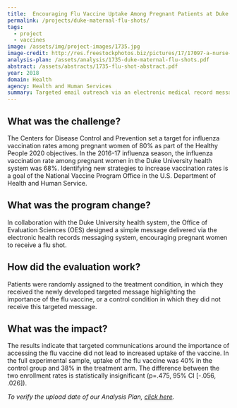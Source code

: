 ```yaml
---
title:  Encouraging Flu Vaccine Uptake Among Pregnant Patients at Duke
permalink: /projects/duke-maternal-flu-shots/
tags:
  - project
  - vaccines
image: /assets/img/project-images/1735.jpg
image-credit: http://res.freestockphotos.biz/pictures/17/17097-a-nurse-giving-a-woman-a-flu-vaccine-shot-pv.jpg
analysis-plan: /assets/analysis/1735-duke-maternal-flu-shots.pdf
abstract: /assets/abstracts/1735-flu-shot-abstract.pdf
year: 2018
domain: Health
agency: Health and Human Services
summary: Targeted email outreach via an electronic medical record messaging system did not increase uptake of the flu vaccine among pregnant women.
---
```

## What was the challenge?

The Centers for Disease Control and Prevention set a target for influenza vaccination rates among pregnant women of 80% as part of the Healthy People 2020 objectives. In the 2016-17 influenza season, the influenza vaccination rate among pregnant women in the Duke University health system was 68%. Identifying new strategies to increase vaccination rates is a goal of the National Vaccine Program Office in the U.S. Department of Health and Human Service.

## What was the program change?

In collaboration with the Duke University health system, the Office of Evaluation Sciences (OES) designed a simple message delivered via the electronic health records messaging system, encouraging pregnant women to receive a flu shot.

## How did the evaluation work?

Patients were randomly assigned to the treatment condition, in which they received the newly developed targeted message highlighting the importance of the flu vaccine, or a control condition in which they did not receive this targeted message.

## What was the impact?

The results indicate that targeted communications around the importance of accessing the flu vaccine did not lead to increased uptake of the vaccine. In the full experimental sample, uptake of the flu vaccine was 40% in the control group and 38% in the treatment arm. The difference between the two enrollment rates is statistically insignificant (p=.475, 95% CI [-.056, .026]).

<i>To verify the upload date of our Analysis Plan, <a href="https://github.com/gsa-oes/office-of-evaluation-sciences/commits/master/assets/analysis/1735-duke-maternal-flu-shots.pdf">click here</a>.</i>
